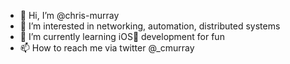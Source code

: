 - 👋 Hi, I’m @chris-murray
- 👀 I’m interested in networking, automation, distributed systems
- 🌱 I’m currently learning iOS📱 development for fun
- 📫 How to reach me via twitter @_cmurray

<!---
chris-murray/chris-murray is a ✨ special ✨ repository because its `README.md` (this file) appears on your GitHub profile.
You can click the Preview link to take a look at your changes.
--->

